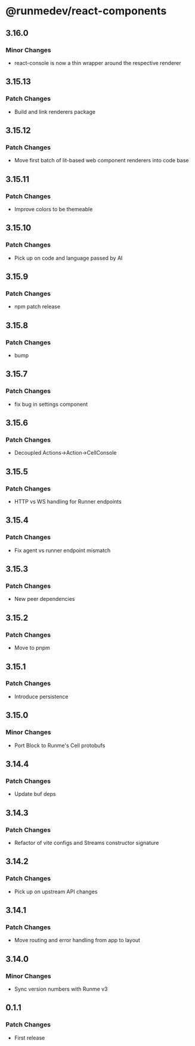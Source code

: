 # @runmedev/react-components

## 3.16.0

### Minor Changes

- react-console is now a thin wrapper around the respective renderer

## 3.15.13

### Patch Changes

- Build and link renderers package

## 3.15.12

### Patch Changes

- Move first batch of lit-based web component renderers into code base

## 3.15.11

### Patch Changes

- Improve colors to be themeable

## 3.15.10

### Patch Changes

- Pick up on code and language passed by AI

## 3.15.9

### Patch Changes

- npm patch release

## 3.15.8

### Patch Changes

- bump

## 3.15.7

### Patch Changes

- fix bug in settings component

## 3.15.6

### Patch Changes

- Decoupled Actions->Action->CellConsole

## 3.15.5

### Patch Changes

- HTTP vs WS handling for Runner endpoints

## 3.15.4

### Patch Changes

- Fix agent vs runner endpoint mismatch

## 3.15.3

### Patch Changes

- New peer dependencies

## 3.15.2

### Patch Changes

- Move to pnpm

## 3.15.1

### Patch Changes

- Introduce persistence

## 3.15.0

### Minor Changes

- Port Block to Runme's Cell protobufs

## 3.14.4

### Patch Changes

- Update buf deps

## 3.14.3

### Patch Changes

- Refactor of vite configs and Streams constructor signature

## 3.14.2

### Patch Changes

- Pick up on upstream API changes

## 3.14.1

### Patch Changes

- Move routing and error handling from app to layout

## 3.14.0

### Minor Changes

- Sync version numbers with Runme v3

## 0.1.1

### Patch Changes

- First release

